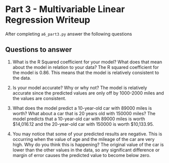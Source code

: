 # Part 3 - Multivariable Linear Regression Writeup

After completing `a6_part3.py` answer the following questions

## Questions to answer

1. What is the R Squared coefficient for your model? What does that mean about the model in relation to your data?
The R squared coefficient for the model is 0.86. This means that the model is relatively consistent to the data.

2. Is your model accurate? Why or why not?
The model is relatively accurate since the predicted values are only off by 1000-2000 miles and the values are consistent.

3. What does the model predict a 10-year-old car with 89000 miles is worth? What about a car that is 20 years old with 150000 miles?
The model predicts that a 10-year-old car with 89000 miles is worth $14,016.12 and the 20-year-old car with 150000 is worth $10,133.95.

4. You may notice that some of your predicted results are negative. This is occurring when the value of age and the mileage of the car are very high. Why do you think this is happening?
The original value of the car is lower than the other values in the data, so any significant difference or margin of error causes the predicted value to become below zero.